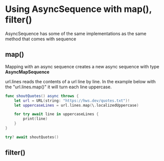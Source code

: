# Using AsyncSequence with map(), filter()

AsyncSequence has some of the same implementations as the same method that comes with sequence



## map()
Mapping with an async sequence creates a new async sequence with type **AsyncMapSequence** 

url.lines reads the contents of a url line by line. In the example below with the "url.lines.map()" it will turn each line uppercase.

``` swift
func shoutQuotes() async throws {
    let url = URL(string: "https://hws.dev/quotes.txt")!
    let uppercaseLines = url.lines.map(\.localizedUppercase)

    for try await line in uppercaseLines {
        print(line)
    }
}

try? await shoutQuotes()
```

## filter()


